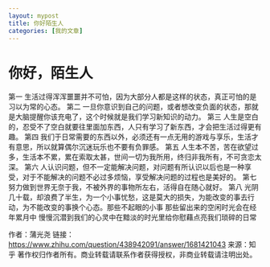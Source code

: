 ```yaml
---
layout: mypost
title: 你好陌生人
categories: [我的文章]
---
```

# 你好，陌生人

第一  生活过得浑浑噩噩并不可怕，因为大部分人都是这样的状态，真正可怕的是习以为常的心态。
第二  一旦你意识到自己的问题，或者想改变负面的状态，那就是大脑提醒你该充电了，这个时候就是我们学习新知识的动力。
第三  人生是空白的，忍受不了空白就要往里面加东西，人只有学习了新东西，才会把生活过得更有趣。
第四  我们于日常需要的东西以外，必须还有一点无用的游戏与享乐，生活才有意思，所以就算偶尔沉迷玩乐也不要有负罪感。
第五  人生本不苦，苦在欲望过多，生活本不累，累在索取太甚，世间一切为我所用，终归非我所有，不可贪恋太深。
第六  人认识问题，但不一定能解决问题，对问题有所认识以后也是一种享受，对于不能解决的问题不必过多烦恼，享受解决问题的过程也是美好的。
第七  努力做到世界无奈于我，不被外界的事物所左右，活得自在随心就好。
第八  光阴几十载，却浪费了半生，为一个小事忧愁，这是莫大的损失，为能改变的事去行动，为不能改变的事换个心态。那些不起眼的小事   那些留出来的空闲时光会在经年累月中   慢慢沉潜到我们的心灵中在黯淡的时光里给你慰藉点亮我们琐碎的日常

作者：蒲光尧
链接：https://www.zhihu.com/question/438942091/answer/1681421043
来源：知乎
著作权归作者所有。商业转载请联系作者获得授权，非商业转载请注明出处。